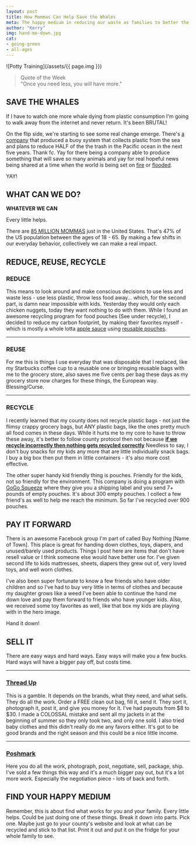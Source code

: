 ```yaml
---
layout: post
title: How Mommas Can Help Save the Whales
meta: The happy medium in reducing our waste as families to better the world for future generations.
author: "Kerry"
img: hand-me-down.jpg
cat:
- going-green
- all-ages
---
```


![Potty Training](/assets/{{ page.img }})

> Quote of the Week <br> "Once you need less, you will have more."

## SAVE THE WHALES

If I have to watch one more whale dying from plastic consumption I'm going to walk away from the internet and never return. It's been BRUTAL!

On the flip side, we're starting to see some real change emerge. There's [a company](https://www.facebook.com/WTFuture/videos/456952288106980/UzpfSTEwNTAxMzkxOjEwMTAyOTE5MTAxODAzNDg2/) that produced a buoy system that collects plastic from the sea and plans to reduce HALF of the the trash in the Pacific ocean in the next five years. Thank f*c*. Yay for there being a company able to produce something that will save so many animals and yay for real hopeful news being shared at a time when the world is being set on [fire](https://www.cnn.com/2018/08/02/weather/firenado-redding-carr-fire-trnd/index.html) or [flooded](https://www.cbsnews.com/pictures/northeast-flooding/" ).

YAY!

## WHAT CAN WE DO?

**WHATEVER WE CAN**

Every little helps.

There are [85 MILLION MOMMAS](http://www.pewresearch.org/fact-tank/2014/05/09/5-questions-and-answers-about-american-moms-today/) just in the United States. That's 47% of the US population between the ages of 18 - 65. By making a few shifts in our everyday behavior, collectively we can make a real impact.


## REDUCE, REUSE, RECYCLE

### REDUCE

This means to look around and make conscious decisions to use less and waste less - use less plastic, throw less food away... which, for the second part, is damn near impossible with kids. Yesterday they would only each chicken nuggets, today they want nothing to do with them. While I found an awesome recycling program for food pouches (See under recycle), I decided to reduce my carbon footprint, by making their favorites myself - which is mostly a whole lotta [apple sauce](https://www.parents.com/recipes/baby-food/how-to-make-baby-applesauce/) using [reusable pouches](https://amzn.to/2O8FcUp).

---

### REUSE

For me this is things I use everyday that was disposable that I replaced, like my Starbucks coffee cup to a reusable one or bringing reusable bags with me to the grocery store, also saves me five cents per bag these days as my grocery store now charges for these things, the European way. Blessing/Curse.

---

### RECYCLE

I recently learned that my county does not recycle plastic bags - not just the flimsy crappy grocery bags, but ANY plastic bags, like the ones pretty much all food comes in these days. While it hurts me to my core to have to throw these away, it's better to follow county protocol then not because **[if we recycle incorrectly then nothing gets recycled correctly](https://www.npr.org/2017/12/09/568797388/recycling-chaos-in-u-s-as-china-bans-foreign-waste)** Needless to say, I don't buy snacks for my kids any more that are little individually snack bags. I buy a big box then put them in little containers - it's also more cost effective.

The other super handy kid friendly thing is pouches. Friendly for the kids, not so friendly for the environment. This company is doing a program with [GoGo Squeeze](https://www.terracycle.com/en-US/brigades/gogo-squeeztm-brigade) where they give you a shipping label and you send 7+ pounds of empty pouches. It's about 300 empty pouches. I collect a few friend's as well to help me reach the minimum. So far I've recycled over 900 pouches.


## PAY IT FORWARD

There is an awesome Facebook group I'm part of called Buy Nothing [Name of Town]. This place is great for handing down clothes, toys, diapers, and unused/barely used products. Things I post here are items that don't have resell value or I think someone else would have better use for. I've given second life to kids mattresses, sheets, diapers they grew out of, very loved toys, and well worn clothes.

I've also been super fortunate to know a few friends who have older children and so I've had to buy very little in terms of clothes and because my daughter grows like a weed I've been able to continue the hand me down love and pay them forward to friends who have younger kids. Also, we received some toy favorites as well, like that box my kids are playing with in the hero image.

Hand it down!

## SELL IT

There are easy ways and hard ways. Easy ways will make you a few bucks. Hard ways will have a bigger pay off, but costs time.

---

### [Thread Up](https://www.thredup.com/cleanout)

This is a gamble. It depends on the brands, what they need, and what sells. They do all the work. Order a FREE clean out bag, fill it, send it. They sort it, photograph it, post it, and give you money for it. I've had payouts from $8 to $30. I made a COLOSSAL mistake and sent all my jackets in at the beginning of summer so they only took two, and only one sold. I also tried baby clothes and this didn't really do me any favors either. It's got to be good
brands and the right season and this could be a nice little income.

---

### [Poshmark](https://poshmark.com/)

Here you do all the work, photograph, post, negotiate, sell, package, ship. I've sold a few things this way and it's a much bigger pay out, but it's a lot more work. Especially the negotiation piece - lots of back and forth.                       


## FIND YOUR HAPPY MEDIUM

Remember, this is about find what works for you and your family. Every little helps. Could be just doing one of these things. Break it down into parts. Pick one. Maybe just go to your county's website and look at what can be recycled and stick to that list. Print it out and put it on the fridge for your whole family to see.

